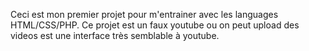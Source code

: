 Ceci est mon premier projet pour m'entrainer avec les languages HTML/CSS/PHP.
Ce projet est un faux youtube ou on peut upload des videos est une interface très semblable à youtube.
